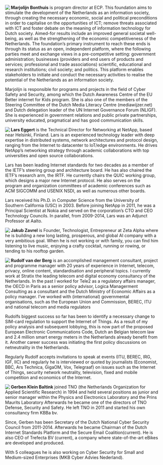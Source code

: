 <img style="float=left;" align="left" margins=300px padding-right=100x src="https://raw.githubusercontent.com/in-sight-it/in-sight-it.github.io/gh-pages/assets/small/Marjolijn.png"> **Marjolijn Bonthuis** is program director at ECP. This foundation aims to stimulate the development of the Netherlands as an information society, through creating the necessary economic, social and political preconditions in order to capitalise on the opportunities of ICT; remove threats associated with ICT and foster debate on the meaning of information technology for Dutch society. Aimed-for results include an improved general societal well-being, as well as the strengthening of the economic competitiveness of the Netherlands. The foundation’s primary instrument to reach these ends is through its status as an open, independent platform, where the following parties meet and exchange views in a pre-competitive setting: government administration; businesses (providers and end users of products and services; professional and trade associations) scientific, educational and research institutions; civil society; and politics. This platform enables stakeholders to initiate and conduct the necessary activities to realise the potential of the Netherlands as an information society. 

 Marjolijn is responsible for programs and projects in the field of Cyber Safety and Security, among which the Dutch Awareness Centre of the EU Better internet for Kids program. She is also one of the members of the Steering Committee of the Dutch Media Literacy Centre (mediawijzer.net) and Dutch delegation leader of the UN Internet Governance Forum (NLIGF). She is experienced in government relations and public private partnerships, university educated, pragmatical and has good communication skills. 

<img style="float=left;" align="left" margins=300px padding-right=100x src="https://raw.githubusercontent.com/in-sight-it/in-sight-it.github.io/gh-pages/assets/small/Lars.png"> **Lars Eggert** is the Technical Director for Networking at NetApp, based near Helsinki, Finland. Lars is an experienced technology leader with deep expertise in distributed systems, network architectures and protocol design, ranging from the Internet to datacenter to IoT/edge environments. He drives NetApp’s networking strategy through academic collaborations with top universities and open source collaborations.  

Lars has been leading Internet standards for two decades as a member of the IETF’s steering group and architecture board. He has also chaired the IETF’s research arm, the IRTF. He currently chairs the QUIC working group, which designs a major new Internet protocol. He also serves on the program and organization committees of academic conferences such as ACM SIGCOMM and USENIX NSDI, as well as numerous other boards.  

Lars received his Ph.D. in Computer Science from the University of Southern California (USC) in 2003. Before joining NetApp in 2011, he was a Principal Scientist at Nokia and served on the corporation’s CTO and CEO Technology Councils. In parallel, from 2009-2014, Lars was an Adjunct Professor at Aalto. 

<img style="float=left;" align="left" margins=300px padding-right=100x src="https://raw.githubusercontent.com/in-sight-it/in-sight-it.github.io/gh-pages/assets/small/Jakub.png"> **Jakub Zavrel** is Founder, Technologist, Entrepreneur at Zeta Alpha where he is building a new long lasting, prosperous, and global AI company with a very ambitious goal. When he is not working or with family, you can find him listening to live music, enjoying a crafty cocktail, running or rowing, or tending to his rooftop garden. 

<img style="float=left;" align="left" margins=300px padding-right=100x src="https://raw.githubusercontent.com/in-sight-it/in-sight-it.github.io/gh-pages/assets/small/Rudolf.png"> **Rudolf van der Berg** is an accomplished management consultant, project and programme manager with 20 years of experience in Internet, telecom, privacy, online content, standardisation and peripheral topics. I currently work at Stratix the leading telecom and digital economy consultancy of the Netherlands. In the past I worked for Tele2 as a regulatory affairs manager, the OECD in Paris as a senior policy advisor, Logica Managerment Consulting as a consultant and the Dutch Ministry of Economic Affairs as a policy manager. I’ve worked with (international) governmental organisations, such as the European Union and Commission, BEREC, ITU and national telecom and media regulators 

Rudolfs biggest success so far has been to identify a necessary change to SIM-card regulation to support the Internet of Things. As a result of my policy analysis and subsequent lobbying, this is now part of the proposed European Electronic Communications Code, Dutch an Belgian telecom law and 2.4 million smart energy meters in the Netherlands already benefit from it. Another career success was initiating the first policy discussions on netneutrality in the Netherlands. 

Regularly Rudolf accepts invitations to speak at events (ITU, BEREC, IRG, IGF, IIC) and regularly he is interviewed or quoted by journalists (Economist, BBC, Ars Technica, GigaOM, Vox, Telegraaf) on issues such as the Internet of Things, security network neutrality, television, fixed and mobile competition and economics of the Internet.  

<img style="float=left;" align="left" margins=300px padding-right=100x src="https://raw.githubusercontent.com/in-sight-it/in-sight-it.github.io/gh-pages/assets/small/Gerben.png"> **Gerben Klein Baltink** joined TNO (the Netherlands Organization for Applied Scientific Research) in 1994 and held several positions as junior and senior manager within the Physics and Electronics Laboratory and the Prins Maurits Laboratory Afterwards he became one of the directors of TNO Defense, Security and Safety. He left TNO in 2011 and started his own consultancy firm KBBa bv. 

Since, Gerben has been Secretary of the Dutch National Cyber Security Council from 2011-2014. Afterwards he became Chairman of the Dutch Internet Standards Platform and the Secure Email Coalition(current). He is also CEO of Trefecta BV (current), a company where state-of-the-art eBikes are developed and produced. 

With 5 colleagues he is also working on Cyber Security for Small and Medium-sized Enterprises (MKB Cyber Advies Nederland). 
